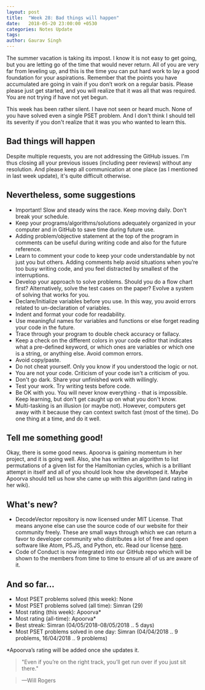 ```yaml
---
layout: post
title:  "Week 28: Bad things will happen"
date:   2018-05-20 23:00:00 +0530
categories: Notes Update
tags:
author: Gaurav Singh
---
```


The summer vacation is taking its impost. I know it is not easy to get going, but you are letting go of the time that would never return. All of you are very far from leveling up, and this is the time you can put hard work to lay a good foundation for your aspirations. Remember that the points you have accumulated are going in vain if you don’t work on a regular basis. Please please just get started, and you will realize that it was all that was required. You are not trying if have not yet begun.  

This week has been rather silent. I have not seen or heard much. None of you have solved even a single PSET problem. And I don't think I should tell its severity if you don't realize that it was you who wanted to learn this.

## Bad things will happen
Despite multiple requests, you are not addressing the GitHub issues. I'm thus closing all your previous issues (including peer reviews) without any resolution. And please keep all communication at one place (as I mentioned in last week update), it's quite difficult otherwise.

## Nevertheless, some suggestions
- Important! Slow and steady wins the race. Keep moving daily. Don't break your schedule.
- Keep your programs/algorithms/solutions adequately organized in your computer and in GitHub to save time during future use.
- Adding problem/objective statement at the top of the program in comments can be useful during writing code and also for the future reference.
- Learn to comment your code to keep your code understandable by not just you but others. Adding comments help avoid situations when you’re too busy writing code, and you feel distracted by smallest of the interruptions.
- Develop your approach to solve problems. Should you do a flow chart first? Alternatively, solve the test cases on the paper? Evolve a system of solving that works for you.
- Declare/Initialize variables before you use. In this way, you avoid errors related to un-declaration of variables.
- Indent and format your code for readability.
- Use meaningful names for variables and functions or else forget reading your code in the future.
- Trace through your program to double check accuracy or fallacy.
- Keep a check on the different colors in your code editor that indicates what a pre-defined keyword, or which ones are variables or which one is a string, or anything else. Avoid common errors.
- Avoid copy/paste.
- Do not cheat yourself. Only you know if you understood the logic or not.
- You are not your code. Criticism of your code isn't a criticism of you.
- Don't go dark. Share your unfinished work with willingly.
- Test your work. Try writing tests before code.
- Be OK with you. You will never know everything - that is impossible. Keep learning, but don't get caught up on what you don't know.
- Multi-tasking is an illusion (or maybe not). However, computers get away with it because they can context switch fast (most of the time). Do one thing at a time, and do it well.

## Tell me something good!
Okay, there is some good news. Apoorva is gaining momentum in her project, and it is going well. Also, she has written an algorithm to list permutations of a given list for the Hamiltonian cycles, which is a brilliant attempt in itself and all of you should look how she developed it. Maybe Apoorva should tell us how she came up with this algorithm (and rating in her wiki).

## What's new?
- DecodeVector repository is now licensed under MIT License. That means anyone else can use the source code of our website for their community freely. These are small ways through which we can return a favor to developer community who distributes a lot of free and open software like Atom, P5.JS, and Python, etc. Read our license [here]( https://github.com/mathscapes/DecodeVector/blob/master/LICENSE).
- Code of Conduct is now integrated into our GitHub repo which will be shown to the members from time to time to ensure all of us are aware of it.

## And so far...
- Most PSET problems solved (this week): None
- Most PSET problems solved (all time): Simran (29)
- Most rating (this week): Apoorva*
- Most rating (all-time): Apoorva*
- Best streak: Simran (04/05/2018-08/05/2018 .. 5 days)
- Most PSET problems solved in one day: Simran (04/04/2018 .. 9 problems, 16/04/2018 .. 9 problems)

\*Apoorva’s rating will be added once she updates it.

> "Even if you’re on the right track, you’ll get run over if you just sit there."

> —Will Rogers
